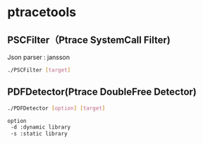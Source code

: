 # ptracetools

## PSCFilter（Ptrace SystemCall Filter)
Json parser : jansson

```bash
./PSCFilter [target] 
```


## PDFDetector(Ptrace DoubleFree Detector)

```bash
./PDFDetector [option] [target]

option
 -d :dynamic library
 -s :static library
```
